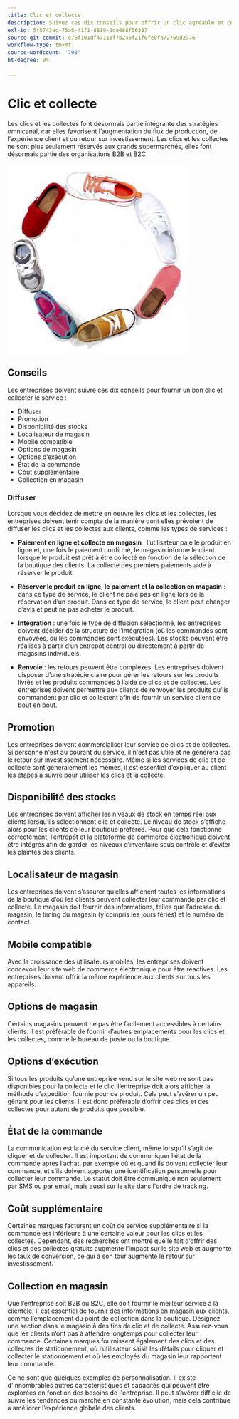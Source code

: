 ```yaml
---
title: Clic et collecte
description: Suivez ces dix conseils pour offrir un clic agréable et collecter de l’expérience pour vos clients.
exl-id: 5f5743ac-75a5-41f1-8819-2de088f56387
source-git-commit: e76f101df47116f7b246f21f0fe0fa72769d2776
workflow-type: tm+mt
source-wordcount: '798'
ht-degree: 0%

---
```


# Clic et collecte

Les clics et les collectes font désormais partie intégrante des stratégies omnicanal, car elles favorisent l’augmentation du flux de production, de l’expérience client et du retour sur investissement. Les clics et les collectes ne sont plus seulement réservés aux grands supermarchés, elles font désormais partie des organisations B2B et B2C.

![Chaussures en cercle](../../assets/playbooks/shoes.png)

## Conseils

Les entreprises doivent suivre ces dix conseils pour fournir un bon clic et collecter le service :

- Diffuser
- Promotion
- Disponibilité des stocks
- Localisateur de magasin
- Mobile compatible
- Options de magasin
- Options d’exécution
- État de la commande
- Coût supplémentaire
- Collection en magasin

### Diffuser

Lorsque vous décidez de mettre en oeuvre les clics et les collectes, les entreprises doivent tenir compte de la manière dont elles prévoient de diffuser les clics et les collectes aux clients, comme les types de services :

- **Paiement en ligne et collecte en magasin** : l’utilisateur paie le produit en ligne et, une fois le paiement confirmé, le magasin informe le client lorsque le produit est prêt à être collecté en fonction de la sélection de la boutique des clients. La collecte des premiers paiements aide à réserver le produit.

- **Réserver le produit en ligne, le paiement et la collection en magasin** : dans ce type de service, le client ne paie pas en ligne lors de la réservation d’un produit. Dans ce type de service, le client peut changer d’avis et peut ne pas acheter le produit.

- **Intégration** : une fois le type de diffusion sélectionné, les entreprises doivent décider de la structure de l’intégration (où les commandes sont envoyées, où les commandes sont exécutées). Les stocks peuvent être réalisés à partir d’un entrepôt central ou directement à partir de magasins individuels.

- **Renvoie** : les retours peuvent être complexes. Les entreprises doivent disposer d’une stratégie claire pour gérer les retours sur les produits livrés et les produits commandés à l’aide de clics et de collectes. Les entreprises doivent permettre aux clients de renvoyer les produits qu’ils commandent par clic et collectent afin de fournir un service client de bout en bout.

## Promotion

Les entreprises doivent commercialiser leur service de clics et de collectes. Si personne n&#39;est au courant du service, il n&#39;est pas utile et ne générera pas le retour sur investissement nécessaire. Même si les services de clic et de collecte sont généralement les mêmes, il est essentiel d’expliquer au client les étapes à suivre pour utiliser les clics et la collecte.

## Disponibilité des stocks

Les entreprises doivent afficher les niveaux de stock en temps réel aux clients lorsqu’ils sélectionnent clic et collecte. Le niveau de stock s’affiche alors pour les clients de leur boutique préférée. Pour que cela fonctionne correctement, l’entrepôt et la plateforme de commerce électronique doivent être intégrés afin de garder les niveaux d’inventaire sous contrôle et d’éviter les plaintes des clients.

## Localisateur de magasin

Les entreprises doivent s’assurer qu’elles affichent toutes les informations de la boutique d’où les clients peuvent collecter leur commande par clic et collecte. Le magasin doit fournir des informations, telles que l’adresse du magasin, le timing du magasin (y compris les jours fériés) et le numéro de contact.

## Mobile compatible

Avec la croissance des utilisateurs mobiles, les entreprises doivent concevoir leur site web de commerce électronique pour être réactives. Les entreprises doivent offrir la même expérience aux clients sur tous les appareils.

## Options de magasin

Certains magasins peuvent ne pas être facilement accessibles à certains clients. Il est préférable de fournir d’autres emplacements pour les clics et les collectes, comme le bureau de poste ou la boutique.

## Options d’exécution

Si tous les produits qu’une entreprise vend sur le site web ne sont pas disponibles pour la collecte et le clic, l’entreprise doit alors afficher la méthode d’expédition fournie pour ce produit. Cela peut s’avérer un peu gênant pour les clients. Il est donc préférable d’offrir des clics et des collectes pour autant de produits que possible.

## État de la commande

La communication est la clé du service client, même lorsqu’il s’agit de cliquer et de collecter. Il est important de communiquer l’état de la commande après l’achat, par exemple où et quand ils doivent collecter leur commande, et s’ils doivent apporter une identification personnelle pour collecter leur commande. Le statut doit être communiqué non seulement par SMS ou par email, mais aussi sur le site dans l&#39;ordre de tracking.

## Coût supplémentaire

Certaines marques facturent un coût de service supplémentaire si la commande est inférieure à une certaine valeur pour les clics et les collectes. Cependant, des recherches ont montré que le fait d’offrir des clics et des collectes gratuits augmente l’impact sur le site web et augmente les taux de conversion, ce qui à son tour augmente le retour sur investissement.

## Collection en magasin

Que l’entreprise soit B2B ou B2C, elle doit fournir le meilleur service à la clientèle. Il est essentiel de fournir des informations en magasin aux clients, comme l’emplacement du point de collection dans la boutique. Désignez une section dans le magasin à des fins de clic et de collecte. Assurez-vous que les clients n’ont pas à attendre longtemps pour collecter leur commande. Certaines marques fournissent également des clics et des collectes de stationnement, où l’utilisateur saisit les détails pour cliquer et collecter le stationnement et où les employés du magasin leur rapportent leur commande.

Ce ne sont que quelques exemples de personnalisation. Il existe d&#39;innombrables autres caractéristiques et capacités qui peuvent être explorées en fonction des besoins de l&#39;entreprise. Il peut s’avérer difficile de suivre les tendances du marché en constante évolution, mais cela contribue à améliorer l’expérience globale des clients.

